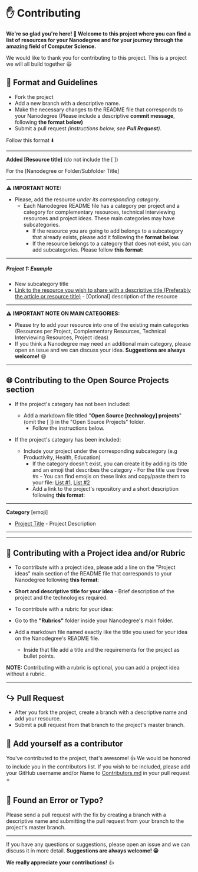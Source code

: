 # ✋ Contributing 

**We're so glad you're here! 🎉 Welcome to this project where you can find a list of resources for your Nanodegree and for your journey through the amazing field of Computer Science.** 

We would like to thank you for contributing to this project. This is a project we will all build together 😃

## 📑 Format and Guidelines

- Fork the project
- Add a new branch with a descriptive name.
- Make the necessary changes to the README file that corresponds to your Nanodegree (Please include a descriptive **commit message**, following **the format below)**
- Submit a pull request  *(instructions below, see **Pull Request**)*.

Follow this format ⬇️

----

**Added [Resource title]** (do not include the [ ])

 For the [Nanodegree or Folder/Subfolder Title]

-----

⚠️ **IMPORTANT NOTE:**

- Please, add the resource *under its corresponding category*.
    - Each Nanodegree README file has a category per project and a category for complementary resources, technical interviewing resources and project ideas. These main categories may have subcategories.
        - If the resource you are going to add belongs to a subcategory that already exists, please add it following the **format below.**
      - If the resource belongs to a category that does not exist, you can add subcategories. Please follow **this format:**
       
---

##### **Project 1: Example**
       
  - New subcategory title
   - [Link to the resource you wish to share with a descriptive title  (Preferably the article or resource title)](#) - [Optional] description of the resource


-----

⚠️ **IMPORTANT NOTE ON MAIN CATEGORIES:**

   - Please try to add your resource into one of the existing main categories (Resources per Project, Complementary Resources, Technical Interviewing Resources, Project ideas)
   - If you think a Nanodegree may need an additional main category, please open an issue and we can discuss your idea. **Suggestions are always welcome!** 😃  

----

## 🌐 Contributing to the Open Source Projects section

- If the project's category has not been included:
  - Add a markdown file titled "**Open Source [technology] projects**" (omit the [ ]) in the "Open Source Projects" folder.
    - Follow the instructions below.

- If the project's category has been included:
     - Include your project under the corresponding subcategory (e.g Productivity, Health, Education)
        - If the category doesn't exist, you can create it by adding its title and an emoji that describes the category
              - For the title use three #s
              - You can find emojis on these links and copy/paste them to your file: [List #1](https://gist.github.com/TefiC/a149d24723487487f056c9df356bd263), [List #2](https://gist.github.com/TefiC/8b76740844b0dea73032236a27db0bc6)
        - Add a link to the project's repository and a short description following **this format**:

-----

**Category** [emoji]

- [Project Title]() - Project Description
                   
--------


----

## 🔧 Contributing with a Project idea and/or Rubric

- To contribute with a project idea, please add a line on the "Project ideas" main section of the README file that corresponds to your Nanodegree following **this format**:

 - **Short and descriptive title for your idea** - Brief description of the project and the technologies required.

- To contribute with a rubric for your idea:

 - Go to the **"Rubrics"** folder inside your Nanodegree's main folder.

 - Add a markdown file named exactly like the title you used for your idea on the Nanodegree's README file. 
     - Inside that file add a title and the requirements for the project as bullet points.


**NOTE:** Contributing with a rubric is optional, you can add a project idea without a rubric.

----


## ↪️  Pull Request

- After you fork the project, create a branch with a descriptive name and add your resource.
-  Submit a pull request from that branch to the project's master branch.


## 🙌 Add yourself as a contributor

You've contributed to the project, that's awesome! 👍 We would be honored to include you in the contributors list. If you wish to be included, please add your GitHub username and/or Name to [Contributors.md](Contributors.md) in your pull request ⭐️

## 👀 Found an Error or Typo?

 Please send a pull request with the fix by creating a branch with a descriptive name and submitting the pull request from your branch to the project's master branch.

----

If you have any questions or suggestions, please open  an issue and we can discuss it in more detail. **Suggestions are always welcome! 😀**

**We really appreciate your contributions!** 👍 